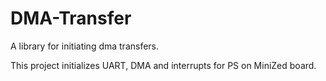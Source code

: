 # DMA-Transfer
A library for initiating dma transfers.

This project initializes UART, DMA and interrupts for PS on MiniZed board.